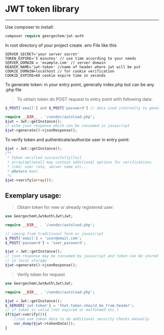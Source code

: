 # JWT token library
<hr>

Use composer to install:
```php
composer require georgechem/jwt-auth
```

In root directory of your project create .env File like this
```dotenv
SERVER_SECRET='your server secret'
TOKEN_EXPIRE='5 minutes' // use time according to your needs
SERVER_DOMAIN = 'example.com' // server domain
HEADER_NAME='jwt-token' //name of header where jwt will be put
COOKIE_DOMAIN=localhost // for cookie verification
COOKIE_EXPIRE=60 cookie expire time in seconds
```

To generate token:
in your entry point, generally index.php but can be any .php file

>To obtain token do POST request to entry point with following data:
```php
$_POST['email'] and $_POST['password'] // data used internally to generate JWT
```

```php
require __DIR__ . '/vendor/autoload.php';
$jwt = Jwt::getInstance();
// echo json response which can be consumed in javascript
$jwt->generate()->jsonResponse();
```

To verify token and authenticate/authorize user in entry point:
```php
$jwt = Jwt::getInstance();
/**
 * Token verified successfully|fail
 * array[optional] may contain additional options for verifications
 * like: user role, server name etc...
 * @Return bool
 */ 
$jwt->verify(array());
```

## Exemplary usage:

>Obtain token for new or already registered user:
```php
use Georgechem\JwtAuth\Jwt\Jwt;

require __DIR__ . '/vendor/autoload.php';

// coming from traditional form or javascript
$_POST['email'] = 'user@email.com';
$_POST['password'] = 'user_password';

$jwt = Jwt::getInstance();
// json response may be consumed by javascript and token can be stored 
// in local storage
$jwt->generate()->jsonResponse();
```

>Verify token for request
```php
use Georgechem\JwtAuth\Jwt\Jwt;

require __DIR__ . '/vendor/autoload.php';

$jwt = Jwt::getInstance();
$_SERVER['jwt-token'] = 'that.token.should_be_from.header';
// if token is valid (not expired or malformed etc.)
if($jwt->verify()){
    //can use token data to do additional security checks manually
    var_dump($jwt->tokenData());
}
```

